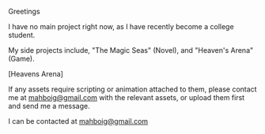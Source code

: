 Greetings

I have no main project right now, as I have recently become a college student.

My side projects include, "The Magic Seas" (Novel), and "Heaven's Arena" (Game).

[Heavens Arena]

If any assets require scripting or animation attached to them, please contact me at mahboig@gmail.com with the relevant assets, or upload them first and send me a message.

I can be contacted at mahboig@gmail.com
